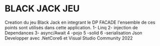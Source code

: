 # BLACK JACK JEU

Creation du jeu Black Jack en integrant le DP FACADE 
l'ensemble de ces points sont utilisés dans cette application.
 1- Linq
 2- injection de Dependances
 3- async/Await 
 4 -pojo
 5 -solid
 6 -serialisation Json
Developper avec .NetCore6 et Visual Studio Community 2022
